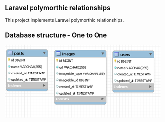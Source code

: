 ## Laravel polymorthic relationships
This project implements Laravel polymorthic relationships.

## Database structure - One to One
<img src="./screenshots/laravel-polymorthic-relationships-screenshot1.png"/>